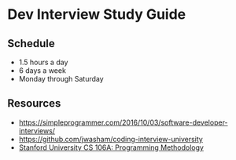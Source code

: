 # Dev Interview Study Guide

## Schedule

- 1.5 hours a day
- 6 days a week
- Monday through Saturday

## Resources

- https://simpleprogrammer.com/2016/10/03/software-developer-interviews/
- https://github.com/jwasham/coding-interview-university
- [Stanford University CS 106A: Programming Methodology ](https://see.stanford.edu/Course/CS106A)
